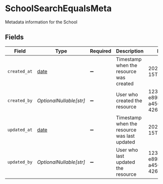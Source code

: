 # SchoolSearchEqualsMeta

Metadata information for the School


## Fields

| Field                                                                | Type                                                                 | Required                                                             | Description                                                          | Example                                                              |
| -------------------------------------------------------------------- | -------------------------------------------------------------------- | -------------------------------------------------------------------- | -------------------------------------------------------------------- | -------------------------------------------------------------------- |
| `created_at`                                                         | [date](https://docs.python.org/3/library/datetime.html#date-objects) | :heavy_minus_sign:                                                   | Timestamp when the resource was created                              | 2024-01-15T10:30:00Z                                                 |
| `created_by`                                                         | *OptionalNullable[str]*                                              | :heavy_minus_sign:                                                   | User who created the resource                                        | 123e4567-e89b-12d3-a456-426614174000                                 |
| `updated_at`                                                         | [date](https://docs.python.org/3/library/datetime.html#date-objects) | :heavy_minus_sign:                                                   | Timestamp when the resource was last updated                         | 2024-01-15T10:30:00Z                                                 |
| `updated_by`                                                         | *OptionalNullable[str]*                                              | :heavy_minus_sign:                                                   | User who last updated the resource                                   | 123e4567-e89b-12d3-a456-426614174000                                 |